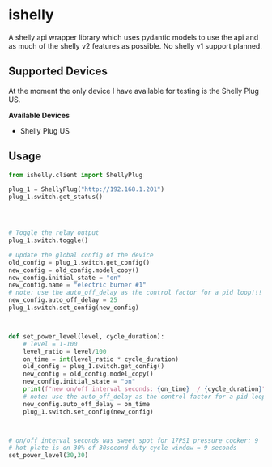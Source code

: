 # ishelly
A shelly api wrapper library which uses pydantic models to use the api and as much of the shelly v2 features as possible. No shelly v1 support planned.

## Supported Devices
At the moment the only device I have available for testing is the Shelly Plug US.

**Available Devices**
- Shelly Plug US


## Usage
```python
from ishelly.client import ShellyPlug

plug_1 = ShellyPlug("http://192.168.1.201")
plug_1.switch.get_status()




# Toggle the relay output
plug_1.switch.toggle()

# Update the global config of the device
old_config = plug_1.switch.get_config()
new_config = old_config.model_copy()
new_config.initial_state = "on"
new_config.name = "electric burner #1"
# note: use the auto_off_delay as the control factor for a pid loop!!!
new_config.auto_off_delay = 25
plug_1.switch.set_config(new_config)



def set_power_level(level, cycle_duration):
    # level = 1-100
    level_ratio = level/100
    on_time = int(level_ratio * cycle_duration)
    old_config = plug_1.switch.get_config()
    new_config = old_config.model_copy()
    new_config.initial_state = "on"
    print(f"new on/off interval seconds: {on_time}  / {cycle_duration}")
    # note: use the auto_off_delay as the control factor for a pid loop!!!
    new_config.auto_off_delay = on_time
    plug_1.switch.set_config(new_config)



# on/off interval seconds was sweet spot for 17PSI pressure cooker: 9  / 30
# hot plate is on 30% of 30second duty cycle window = 9 seconds
set_power_level(30,30)
```